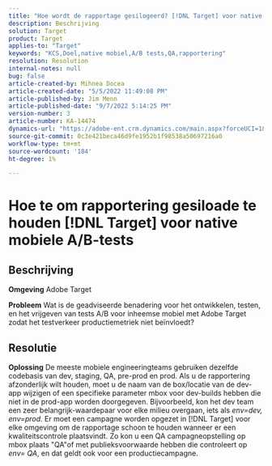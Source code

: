 ```yaml
---
title: "Hoe wordt de rapportage gesilogeerd? [!DNL Target] voor native mobiele A/B-tests"
description: Beschrijving
solution: Target
product: Target
applies-to: "Target"
keywords: "KCS,Doel,native mobiel,A/B tests,QA,rapportering"
resolution: Resolution
internal-notes: null
bug: false
article-created-by: Mihnea Docea
article-created-date: "5/5/2022 11:49:08 PM"
article-published-by: Jim Menn
article-published-date: "9/7/2022 5:14:25 PM"
version-number: 3
article-number: KA-14474
dynamics-url: "https://adobe-ent.crm.dynamics.com/main.aspx?forceUCI=1&pagetype=entityrecord&etn=knowledgearticle&id=5a7119f3-cdcc-ec11-a7b5-6045bd00dbbc"
source-git-commit: 0c3e421beca46d9fe1952b1f98538a50697216a0
workflow-type: tm+mt
source-wordcount: '184'
ht-degree: 1%

---
```


# Hoe te om rapportering gesiloade te houden [!DNL Target] voor native mobiele A/B-tests

## Beschrijving


<b>Omgeving</b>
Adobe Target

<b>Probleem</b>
Wat is de geadviseerde benadering voor het ontwikkelen, testen, en het vrijgeven van tests A/B voor inheemse mobiel met Adobe Target zodat het testverkeer productiemetriek niet beïnvloedt?


## Resolutie


<b>Oplossing</b>
De meeste mobiele engineeringteams gebruiken dezelfde codebasis van dev, staging, QA, pre-prod en prod.
Als u de rapportering afzonderlijk wilt houden, moet u de naam van de box/locatie van de dev-app wijzigen of een specifieke parameter mbox voor dev-builds hebben die niet in de prod-app worden doorgegeven.
Bijvoorbeeld, kon het dev team een zeer belangrijk-waardepaar voor elke milieu overgaan, iets als *env=dev, env=prod*.
Er moet een campagne worden opgezet in [!DNL Target] voor elke omgeving om de rapportage schoon te houden wanneer er een kwaliteitscontrole plaatsvindt.
Zo kon u een QA campagneopstelling op mbox plaats &quot;QA&quot;of met publieksvoorwaarde hebben die controleert op *env= QA*, en dat geldt ook voor een productiecampagne.
